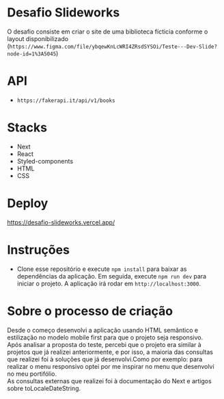 # Desafio Slideworks
O desafio consiste em criar o site de uma biblioteca fícticia conforme o layout disponibilizado (`https://www.figma.com/file/ybqewKnLcWRI4ZRsdSYSOi/Teste---Dev-Slide?node-id=1%3A5045`)

# API
- `https://fakerapi.it/api/v1/books`

# Stacks
- Next
- React
- Styled-components
- HTML
- CSS

# Deploy 
https://desafio-slideworks.vercel.app/

# Instruções
- Clone esse repositório e execute `npm install` para baixar as dependências da aplicação. Em seguida, execute `npm run dev` para iniciar o projeto. A aplicação irá rodar em `http://localhost:3000`.

# Sobre o processo de criação
Desde o começo desenvolvi a aplicação usando HTML semântico e estilização no modelo mobile first para que o projeto seja responsivo.</br>
Após analisar a proposta do teste, percebi que o projeto era similar à projetos que já realizei anteriormente, e por isso, a maioria das consultas que realizei foi à soluções que já desenvolvi.Como por exemplo: para realizar o menu responsivo optei por me inspirar no menu que desenvolvi no meu portifólio.</br>
As consultas externas que realizei foi à documentação do Next e artigos sobre toLocaleDateString.
